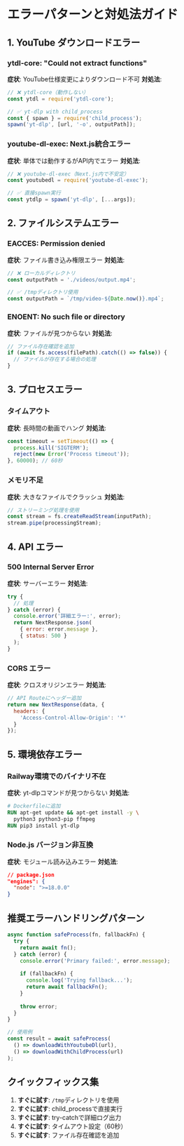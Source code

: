 # エラーパターンと対処法ガイド

## 1. YouTube ダウンロードエラー

### ytdl-core: "Could not extract functions"
**症状**: YouTube仕様変更によりダウンロード不可
**対処法**: 
```javascript
// ❌ ytdl-core（動作しない）
const ytdl = require('ytdl-core');

// ✅ yt-dlp with child_process
const { spawn } = require('child_process');
spawn('yt-dlp', [url, '-o', outputPath]);
```

### youtube-dl-exec: Next.js統合エラー
**症状**: 単体では動作するがAPI内でエラー
**対処法**:
```javascript
// ❌ youtube-dl-exec（Next.js内で不安定）
const youtubedl = require('youtube-dl-exec');

// ✅ 直接spawn実行
const ytdlp = spawn('yt-dlp', [...args]);
```

## 2. ファイルシステムエラー

### EACCES: Permission denied
**症状**: ファイル書き込み権限エラー
**対処法**:
```javascript
// ❌ ローカルディレクトリ
const outputPath = './videos/output.mp4';

// ✅ /tmpディレクトリ使用
const outputPath = `/tmp/video-${Date.now()}.mp4`;
```

### ENOENT: No such file or directory
**症状**: ファイルが見つからない
**対処法**:
```javascript
// ファイル存在確認を追加
if (await fs.access(filePath).catch(() => false)) {
  // ファイルが存在する場合の処理
}
```

## 3. プロセスエラー

### タイムアウト
**症状**: 長時間の動画でハング
**対処法**:
```javascript
const timeout = setTimeout(() => {
  process.kill('SIGTERM');
  reject(new Error('Process timeout'));
}, 60000); // 60秒
```

### メモリ不足
**症状**: 大きなファイルでクラッシュ
**対処法**:
```javascript
// ストリーミング処理を使用
const stream = fs.createReadStream(inputPath);
stream.pipe(processingStream);
```

## 4. API エラー

### 500 Internal Server Error
**症状**: サーバーエラー
**対処法**:
```javascript
try {
  // 処理
} catch (error) {
  console.error('詳細エラー:', error);
  return NextResponse.json(
    { error: error.message },
    { status: 500 }
  );
}
```

### CORS エラー
**症状**: クロスオリジンエラー
**対処法**:
```javascript
// API Routeにヘッダー追加
return new NextResponse(data, {
  headers: {
    'Access-Control-Allow-Origin': '*'
  }
});
```

## 5. 環境依存エラー

### Railway環境でのバイナリ不在
**症状**: yt-dlpコマンドが見つからない
**対処法**:
```dockerfile
# Dockerfileに追加
RUN apt-get update && apt-get install -y \
  python3 python3-pip ffmpeg
RUN pip3 install yt-dlp
```

### Node.js バージョン非互換
**症状**: モジュール読み込みエラー
**対処法**:
```json
// package.json
"engines": {
  "node": ">=18.0.0"
}
```

## 推奨エラーハンドリングパターン

```javascript
async function safeProcess(fn, fallbackFn) {
  try {
    return await fn();
  } catch (error) {
    console.error('Primary failed:', error.message);
    
    if (fallbackFn) {
      console.log('Trying fallback...');
      return await fallbackFn();
    }
    
    throw error;
  }
}

// 使用例
const result = await safeProcess(
  () => downloadWithYoutubeDl(url),
  () => downloadWithChildProcess(url)
);
```

## クイックフィックス集

1. **すぐに試す**: `/tmp`ディレクトリを使用
2. **すぐに試す**: child_processで直接実行
3. **すぐに試す**: try-catchで詳細ログ出力
4. **すぐに試す**: タイムアウト設定（60秒）
5. **すぐに試す**: ファイル存在確認を追加